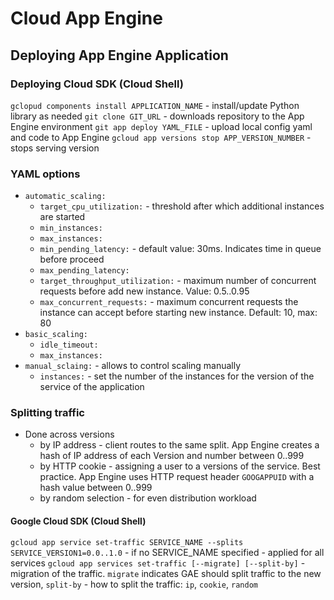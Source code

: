 # Cloud App Engine

## Deploying App Engine Application

### Deploying Cloud SDK (Cloud Shell)

`gclopud components install APPLICATION_NAME` - install/update Python library as needed
`git clone GIT_URL` - downloads repository to the App Engine environment
`git app deploy YAML_FILE` - upload local config yaml and code to App Engine
`gcloud app versions stop APP_VERSION_NUMBER` - stops serving version

### YAML options

* `automatic_scaling:`
  * `target_cpu_utilization:` - threshold after which additional instances are started
  * `min_instances:`
  * `max_instances:`
  * `min_pending_latency:` - default value: 30ms. Indicates time in queue before proceed
  * `max_pending_latency:`
  * `target_throughput_utilization:` - maximum number of concurrent requests before add new instance. Value: 0.5..0.95
  * `max_concurrent_requests:` - maximum concurrent requests the instance can accept before starting new instance. Default: 10, max: 80
* `basic_scaling:`
  * `idle_timeout:`
  * `max_instances:`
* `manual_sclaing:` - allows to control scaling manually
  * `instances:` - set the number of the instances for the version of the service of the application

### Splitting traffic

* Done across versions
  * by IP address - client routes to the same split. App Engine creates a hash of IP address of each Version and number between 0..999
  * by HTTP cookie - assigning a user to a versions of the service. Best practice. App Engine uses HTTP request header `GOOGAPPUID` with a hash value between 0..999
  * by random selection - for even distribution workload

#### Google Cloud SDK (Cloud Shell)

`gcloud app service set-traffic SERVICE_NAME --splits SERVICE_VERSION1=0.0..1.0` - if no SERVICE_NAME specified - applied for all services
`gcloud app services set-traffic [--migrate] [--split-by]` - migration of the traffic. `migrate` indicates GAE should split traffic to the new version, `split-by` - how to split the traffic: `ip`, `cookie`, `random`
